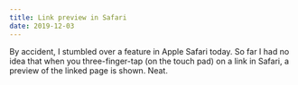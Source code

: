 ```yaml
---
title: Link preview in Safari
date: 2019-12-03
---
```


By accident, I stumbled over a feature in Apple Safari today. So far I had no idea that when you three-finger-tap
(on the touch pad) on a link in Safari, a preview of the linked page is shown. Neat.
